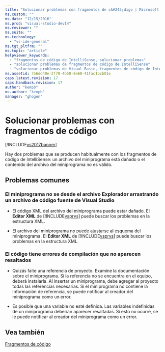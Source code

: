 ```yaml
---
title: "Solucionar problemas con fragmentos de c&#243;digo | Microsoft Docs"
ms.custom: ""
ms.date: "12/15/2016"
ms.prod: "visual-studio-dev14"
ms.reviewer: ""
ms.suite: ""
ms.technology: 
  - "vs-ide-general"
ms.tgt_pltfrm: ""
ms.topic: "article"
helpviewer_keywords: 
  - "fragmentos de código de IntelliSense, solucionar problemas"
  - "solucionar problemas de fragmentos de código de IntelliSense"
  - "solucionar problemas de Visual Basic, fragmentos de código de IntelliSense"
ms.assetid: 7b6dd40e-2f78-4b50-8e68-41fac1bcb81e
caps.latest.revision: 17
caps.handback.revision: 17
author: "kempb"
ms.author: "kempb"
manager: "ghogen"
---
```

# Solucionar problemas con fragmentos de c&#243;digo
[!INCLUDE[vs2017banner](../code-quality/includes/vs2017banner.md)]

Hay dos problemas que se producen habitualmente con los fragmentos de código de IntelliSense: un archivo del miniprograma está dañado o el contenido del archivo del miniprograma no es válido.  
  
## Problemas comunes  
  
### El miniprograma no se desde el archivo Explorador arrastrando un archivo de código fuente de Visual Studio  
  
-   El código XML del archivo del miniprograma puede estar dañado.  El **Editor XML** de [!INCLUDE[vsprvs](../code-quality/includes/vsprvs_md.md)] puede buscar los problemas en la estructura XML.  
  
-   El archivo del miniprograma no puede ajustarse al esquema del miniprograma.  El **Editor XML** de [!INCLUDE[vsprvs](../code-quality/includes/vsprvs_md.md)] puede buscar los problemas en la estructura XML.  
  
### El código tiene errores de compilación que no aparecen resaltados  
  
-   Quizás falte una referencia de proyecto.  Examine la documentación sobre el miniprograma.  Si la referencia no se encuentra en el equipo, deberá instalarla.  Al insertar un miniprograma, debe agregar al proyecto todas las referencias necesarias.  Si el miniprograma no contiene la información de referencia, se puede notificar al creador del miniprograma como un error.  
  
-   Es posible que una variable no esté definida.  Las variables indefinidas de un miniprograma deberían aparecer resaltadas.  Si esto no ocurre, se le puede notificar al creador del miniprograma como un error.  
  
## Vea también  
 [Fragmentos de código](../ide/code-snippets.md)